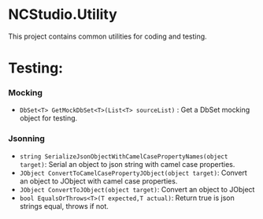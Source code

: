 # NCStudio.Utility
This project contains common utilities for coding and testing.

# Testing:
### Mocking
+ `DbSet<T> GetMockDbSet<T>(List<T> sourceList)` : Get a DbSet mocking object for testing.

### Jsonning
+ `string SerializeJsonObjectWithCamelCasePropertyNames(object target)`: Serial an object to json string with camel case properties.
+ `JObject ConvertToCamelCasePropertyJObject(object target)`: Convert an object to JObject with camel case properties.
+ `JObject ConvertToJObject(object target)`: Convert an object to JObject
+ `bool EqualsOrThrows<T>(T expected,T actual)`: Return true is json strings equal, throws if not.